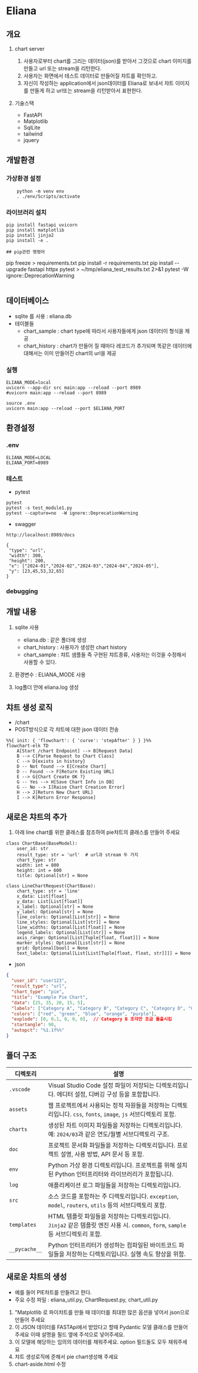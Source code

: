 # Eliana

## 개요

1. chart server
   1. 사용자로부터 chart를 그리는 데이터(json)를 받아서 그것으로 chart 이미지를 만들고 url 또는 stream을 리턴한다.
   2. 사용자는 화면에서 테스트 데이터로 만들어질 챠트를 확인하고.
   3. 자신이 작성하는 application에서 json데이터를 Eliana로 보내서 챠트 이미지를 만들게 하고 url또는 stream을 리턴받아서 표현한다.
   
2. 기술스택
   * FastAPI
   * Matplotlib
   * SqlLite
   * tailwind
   * jquery
  

## 개발환경

### 가상환경 설정
```
    python -m venv env
    . ./env/Scripts/activate
```

### 라이브러리 설치

```
pip install fastapi uvicorn
pip install matplotlib
pip install jinja2
pip install -e .

## pip관련 명령어
```
pip freeze > requirements.txt
pip install -r requirements.txt
pip install --upgrade fastapi httpx
pytest > ~/tmp/eliana_test_results.txt 2>&1
pytest -W ignore::DeprecationWarning
```

```
## 데이터베이스

* sqlite 를 사용 : eliana.db 
* 테이블들
  * chart_sample : chart type에 따라서 사용자들에게 json 데이터이 형식을 제공
  * chart_history : chart가 만들어 질 때마다 레코드가 추가되며 똑같은 데이터에 대해서는 이미 만들어진 chart의 url을 제공

### 실행

```
ELIANA_MODE=local
uvicorn --app-dir src main:app --reload --port 8989
#uvicorn main:app --reload --port 8989

source .env
uvicorn main:app --reload --port $ELIANA_PORT
```

## 환경설정

### .env
```
ELIANA_MODE=LOCAL
ELIANA_PORT=8989
```


 ### 테스트
 * pytest
```
pytest
pytest -s test_module1.py
pytest --capture=no  -W ignore::DeprecationWarning
```
 * swagger 
 ```
 http://localhost:8989/docs

{
  "type": "url",
  "width": 300,
  "height": 200,
  "x": ["2024-01","2024-02","2024-03","2024-04","2024-05"],
  "y": [23,45,53,32,65]
}
```

### debugging


## 개발 내용

1. sqlite 사용
   - eliana.db : 같은 폴더에 생성
   - chart_history : 사용자가 생성한 chart history
   - chart_sample  : 챠트 샘플들 즉 구현된 챠트종류, 사용자는 이것을 수정해서 사용할 수 있다.
   
2. 환경변수 : ELIANA_MODE 사용
3. log폴더 안에 eliana.log 생성

## 챠트 생성 로직
* /chart 
* POST방식으로 각 챠트에 대한 json 데이터 전송
```mermaid
%%{ init: { 'flowchart': { 'curve': 'stepAfter' } } }%% 
flowchart-elk TD
    A[Start /chart Endpoint] --> B[Request Data]
    B --> C[Parse Request to Chart Class]
    C --> D{exists in history}
    D -- Not found --> E[Create Chart]
    D -- Found --> F[Return Existing URL]
    E --> G{Chart Create OK ?}
    G -- Yes --> H[Save Chart Info in DB]
    G -- No --> I[Raise Chart Creation Error]
    H --> J[Return New Chart URL]
    I --> K[Return Error Response]
```

## 새로은 챠트의 추가

1. 아래 line chart를 위한 클래스를  참조하여 pie챠트의 클래스를 만들어 주세요
```
class ChartBase(BaseModel):
    user_id: str
    result_type: str = 'url'  # url과 stream 두 가지
    chart_type: str
    width: int = 800
    height: int = 600
    title: Optional[str] = None

class LineChartRequest(ChartBase):
    chart_type: str = 'line'
    x_data: List[float]
    y_data: List[List[float]]
    x_label: Optional[str] = None
    y_label: Optional[str] = None
    line_colors: Optional[List[str]] = None
    line_styles: Optional[List[str]] = None
    line_widths: Optional[List[float]] = None
    legend_labels: Optional[List[str]] = None
    axis_range: Optional[List[Tuple[float, float]]] = None
    marker_styles: Optional[List[str]] = None
    grid: Optional[bool] = None
    text_labels: Optional[List[List[Tuple[float, float, str]]]] = None
```
* json
```json
{
  "user_id": "user123",
  "result_type": "url",
  "chart_type": "pie",
  "title": "Example Pie Chart",
  "data": [25, 35, 20, 15, 5],
  "labels": ["Category A", "Category B", "Category C", "Category D", "Category E"],
  "colors": ["red", "green", "blue", "orange", "purple"],
  "explode": [0, 0.1, 0, 0, 0],  // Category B 조각만 조금 돌출시킴
  "startangle": 90,
  "autopct": "%1.1f%%"
}
```

## 폴더 구조
| 디렉토리   | 설명                                                                                     |
|----------|----------------------------------------------------------------------------------------|
| `.vscode` | Visual Studio Code 설정 파일이 저장되는 디렉토리입니다. 에디터 설정, 디버깅 구성 등을 포함합니다. |
| `assets`  | 웹 프로젝트에서 사용되는 정적 자원들을 저장하는 디렉토리입니다. `css`, `fonts`, `image`, `js` 서브디렉토리 포함. |
| `charts`  | 생성된 차트 이미지 파일들을 저장하는 디렉토리입니다. 예: `2024/03`과 같은 연도/월별 서브디렉토리 구조. |
| `doc`     | 프로젝트 문서화 파일들을 저장하는 디렉토리입니다. 프로젝트 설명, 사용 방법, API 문서 등 포함. |
| `env`     | Python 가상 환경 디렉토리입니다. 프로젝트를 위해 설치된 Python 인터프리터와 라이브러리가 포함됩니다. |
| `log`     | 애플리케이션 로그 파일들을 저장하는 디렉토리입니다.                                          |
| `src`     | 소스 코드를 포함하는 주 디렉토리입니다. `exception`, `model`, `routers`, `utils` 등의 서브디렉토리 포함. |
| `templates` | HTML 템플릿 파일들을 저장하는 디렉토리입니다. `Jinja2` 같은 템플릿 엔진 사용 시. `common`, `form`, `sample` 등 서브디렉토리 포함. |
| `__pycache__` | Python 인터프리터가 생성하는 컴파일된 바이트코드 파일들을 저장하는 디렉토리입니다. 실행 속도 향상을 위함. |


## 새로운 챠트의 생성

* 예를 들어 PIE챠트를 만들려고 한다.
* 주요 수정 파일 : eliana_util.py, ChartRequest.py, chart_util.py
1. "Matplotlib 로 파이챠트를 만들 때 데이터를 최대한 많은 옵션을 넣어서 json으로 만들어 주세요
2. 이 JSON 데이터를 FASTApi에서 받았다고 할때 Pydantic 모델 클래스를 만들어 주세요
   이때 설명을 필드 옆에 주석으로 넣어주세요.
3. 이 모델에 해당하는 임의의 데이터를 채워주세요. option 필드들도 모두 채워주세요
4. 챠트 생성로직에 준해서 pie chart생성해 주세요
5. chart-aside.html 수정